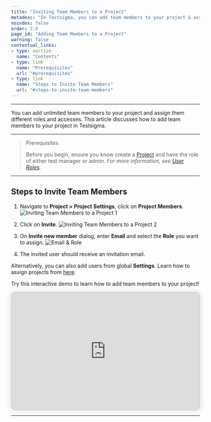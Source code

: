 ```yaml
---
title: "Inviting Team Members to a Project"
metadesc: "In Testsigma, you can add team members to your project & assign them different roles for better collaboration within your team | Learn how to add team members to a Project in Testsigma."
noindex: false
order: 3.0
page_id: "Adding Team Members to a Project"
warning: false
contextual_links:
- type: section
  name: "Contents"
- type: link
  name: "Prerequisites"
  url: "#prerequisites"
- type: link
  name: "Steps to Invite Team Members"
  url: "#steps-to-invite-team-members"
---
```


---


You can add unlimited team members to your project and assign them different roles and accesses. This article discusses how to add team members to your project in Testsigma. 


---


> <p id="prerequisites">Prerequisites</p>
>
> 
> Before you begin, ensure you know create a [Project](https://testsigma.com/docs/projects/overview/) and have the role of either test manager or admin. *For more information, see [User Roles](https://testsigma.com/docs/collaboration/users-roles/).* 


---

## **Steps to Invite Team Members**


1. Navigate to **Project > Project Settings**, click on **Project Members**. 
![Inviting Team Members to a Project 1](https://s3.amazonaws.com/static-docs.testsigma.com/new_images/projects/applications/Inviting_Team_Members_to_a_Project_Step_1.png)


2. Click on **Invite**.
![Inviting Team Members to a Project 2](https://s3.amazonaws.com/static-docs.testsigma.com/new_images/projects/applications/Inviting_Team_Members_to_a_Project_Step_2.png)


3. On **Invite new member** dialog, enter **Email** and select the **Role** you want to assign. 
![Email & Role](https://s3.amazonaws.com/static-docs.testsigma.com/new_images/projects/applications/Steps_to_Invite_Team_Members_3.1.png)


4. The invited user should receive an invitation email.


Alternatively, you can also add users from global **Settings**. Learn how to assign projects from [here](https://testsigma.com/docs/collaboration/assign-projects/).


Try this interactive demo to learn how to add team members to your project!

<div>
  <script async src="https://js.storylane.io/js/v2/storylane.js"></script>
  <div class="sl-embed" style="position:relative;padding-bottom:calc(57.41% + 25px);width:100%;height:0;transform:scale(1)">
    <iframe loading="lazy" class="sl-demo" src="https://app.storylane.io/demo/7fwrqqu8xt8w?embed=inline" name="sl-embed" allow="fullscreen" allowfullscreen style="position:absolute;top:0;left:0;width:100%!important;height:100%!important;border:1px solid rgba(63,95,172,0.35);box-shadow: 0px 0px 18px rgba(26, 19, 72, 0.15);border-radius:10px;box-sizing:border-box;"></iframe>
  </div>
</div>



---